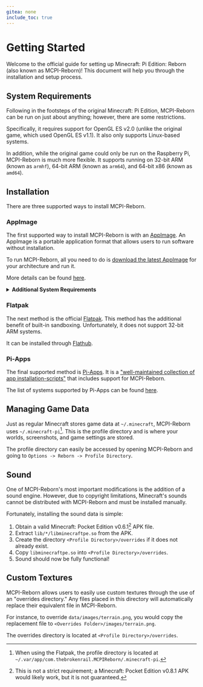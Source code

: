 ```yaml
---
gitea: none
include_toc: true
---
```


# Getting Started
Welcome to the official guide for setting up Minecraft: Pi Edition: Reborn (also known as MCPI-Reborn)! This document will help you through the installation and setup process.

## System Requirements
Following in the footsteps of the original Minecraft: Pi Edition, MCPI-Reborn can be run on just about anything; however, there are some restrictions.

Specifically, it requires support for OpenGL ES v2.0 (unlike the original game, which used OpenGL ES v1.1). It also only supports Linux-based systems.

In addition, while the original game could only be run on the Raspberry Pi, MCPI-Reborn is much more flexible. It supports running on 32-bit ARM (known as `armhf`), 64-bit ARM (known as `arm64`), and 64-bit x86 (known as `amd64`).

## Installation
There are three supported ways to install MCPI-Reborn.

### AppImage
The first supported way to install MCPI-Reborn is with an [AppImage](https://appimage.org). An AppImage is a portable application format that allows users to run software without installation.

To run MCPI-Reborn, all you need to do is [download the latest AppImage](https://gitea.thebrokenrail.com/minecraft-pi-reborn/minecraft-pi-reborn/releases/latest) for your architecture and run it.

More details can be found [here](https://docs.appimage.org/introduction/quickstart.html#how-to-run-an-appimage).

<details>
<summary><b>Additional System Requirements</b></summary>
The AppImage requires Debian Bullseye or higher. This is equivalent to Ubuntu 20.04.

It also requires some additional packages. To install them, run:
```sh
sudo apt install -y libfuse2 libgtk-3-0 libopenal1
```
</details>

### Flatpak
The next method is the official [Flatpak](https://www.flatpak.org/). This method has the additional benefit of built-in sandboxing. Unfortunately, it does not support 32-bit ARM systems.

It can be installed through [Flathub](https://flathub.org/apps/details/com.thebrokenrail.MCPIReborn).

### Pi-Apps
The final supported method is [Pi-Apps](https://github.com/Botspot/pi-apps). It is a ["well-maintained collection of app installation-scripts"](https://github.com/Botspot/pi-apps#:~:text=well-maintained%20collection%20of%20app%20installation-scripts) that includes support for MCPI-Reborn.

The list of systems supported by Pi-Apps can be found [here](https://github.com/Botspot/pi-apps?tab=readme-ov-file#supported-systems).

## Managing Game Data
Just as regular Minecraft stores game data at `~/.minecraft`, MCPI-Reborn uses `~/.minecraft-pi`[^1]. This is the profile directory and is where your worlds, screenshots, and game settings are stored.

The profile directory can easily be accessed by opening MCPI-Reborn and going to `Options -> Reborn -> Profile Directory`.

## Sound
One of MCPI-Reborn's most important modifications is the addition of a sound engine. However, due to copyright limitations, Minecraft's sounds cannot be distributed with MCPI-Reborn and must be installed manually.

Fortunately, installing the sound data is simple:
1. Obtain a valid Minecraft: Pocket Edition v0.6.1[^2] APK file.
2. Extract `lib/*/libminecraftpe.so` from the APK.
3. Create the directory `<Profile Directory>/overrides` if it does not already exist.
4. Copy `libminecraftpe.so` into `<Profile Directory>/overrides`.
5. Sound should now be fully functional!

## Custom Textures
MCPI-Reborn allows users to easily use custom textures through the use of an "overrides directory." Any files placed in this directory will automatically replace their equivalent file in MCPI-Reborn.

For instance, to override `data/images/terrain.png`, you would copy the replacement file to `<Overrides Folder>/images/terrain.png`.

The overrides directory is located at `<Profile Directory>/overrides`.

[^1]: When using the Flatpak, the profile directory is located at `~/.var/app/com.thebrokenrail.MCPIReborn/.minecraft-pi`.
[^2]: This is not a strict requirement; a Minecraft: Pocket Edition v0.8.1 APK would likely work, but it is not guaranteed.